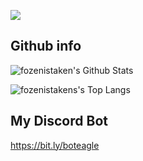 ![](https://raw.githubusercontent.com/halfrost/halfrost/master/icons/header_.png)

## Github info

![fozenistaken's Github Stats](https://github-readme-stats.vercel.app/api?username=fozenistaken&show_icons=true&line_height=21&show_icons=true&theme=vue)

![fozenistakens's Top Langs](https://github-readme-stats.vercel.app/api/top-langs/?username=fozenistaken)

## My Discord Bot

https://bit.ly/boteagle

